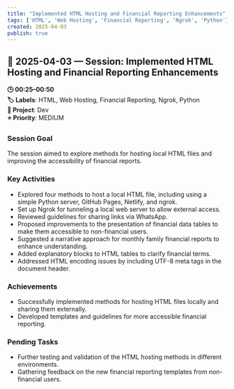 ```yaml
---
title: "Implemented HTML Hosting and Financial Reporting Enhancements"
tags: ['HTML', 'Web Hosting', 'Financial Reporting', 'Ngrok', 'Python']
created: 2025-04-03
publish: true
---
```


## 📅 2025-04-03 — Session: Implemented HTML Hosting and Financial Reporting Enhancements

**🕒 00:25–00:50**  
**🏷️ Labels**: HTML, Web Hosting, Financial Reporting, Ngrok, Python  
**📂 Project**: Dev  
**⭐ Priority**: MEDIUM  


### Session Goal
The session aimed to explore methods for hosting local HTML files and improving the accessibility of financial reports.

### Key Activities
- Explored four methods to host a local HTML file, including using a simple Python server, GitHub Pages, Netlify, and ngrok.
- Set up Ngrok for tunneling a local web server to allow external access.
- Reviewed guidelines for sharing links via WhatsApp.
- Proposed improvements to the presentation of financial data tables to make them accessible to non-financial users.
- Suggested a narrative approach for monthly family financial reports to enhance understanding.
- Added explanatory blocks to HTML tables to clarify financial terms.
- Addressed HTML encoding issues by including UTF-8 meta tags in the document header.

### Achievements
- Successfully implemented methods for hosting HTML files locally and sharing them externally.
- Developed templates and guidelines for more accessible financial reporting.

### Pending Tasks
- Further testing and validation of the HTML hosting methods in different environments.
- Gathering feedback on the new financial reporting templates from non-financial users.
